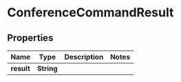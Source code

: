 

# ConferenceCommandResult

## Properties

Name | Type | Description | Notes
------------ | ------------- | ------------- | -------------
**result** | **String** |  | 



